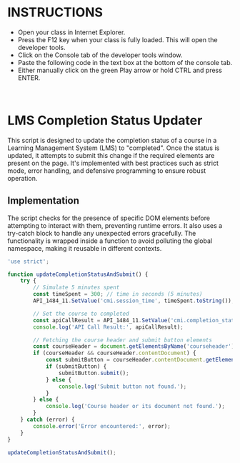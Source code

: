 <h1>INSTRUCTIONS</h1>

<ul>
<li>Open your class in Internet Explorer.</li>
<li>Press the F12 key when your class is fully loaded. This will open the developer tools.</li>
<li>Click on the Console tab of the developer tools window.</li>
<li>Paste the following code in the text box at the bottom of the console tab.</li>
<li>Either manually click on the green Play arrow or hold CTRL and press ENTER.</li>
</ul>

<p><br /></p>

# LMS Completion Status Updater

This script is designed to update the completion status of a course in a Learning Management System (LMS) to "completed". Once the status is updated, it attempts to submit this change if the required elements are present on the page. It's implemented with best practices such as strict mode, error handling, and defensive programming to ensure robust operation.

## Implementation

The script checks for the presence of specific DOM elements before attempting to interact with them, preventing runtime errors. It also uses a try-catch block to handle any unexpected errors gracefully. The functionality is wrapped inside a function to avoid polluting the global namespace, making it reusable in different contexts.

```javascript
'use strict';

function updateCompletionStatusAndSubmit() {
    try {
        // Simulate 5 minutes spent
        const timeSpent = 300; // time in seconds (5 minutes)
        API_1484_11.SetValue('cmi.session_time', timeSpent.toString()); // Assuming the API can record session time

        // Set the course to completed
        const apiCallResult = API_1484_11.SetValue('cmi.completion_status', 'completed');
        console.log('API Call Result:', apiCallResult);

        // Fetching the course header and submit button elements
        const courseHeader = document.getElementsByName('courseheader').item(0);
        if (courseHeader && courseHeader.contentDocument) {
            const submitButton = courseHeader.contentDocument.getElementById('c');
            if (submitButton) {
                submitButton.submit();
            } else {
                console.log('Submit button not found.');
            }
        } else {
            console.log('Course header or its document not found.');
        }
    } catch (error) {
        console.error('Error encountered:', error);
    }
}

updateCompletionStatusAndSubmit();
